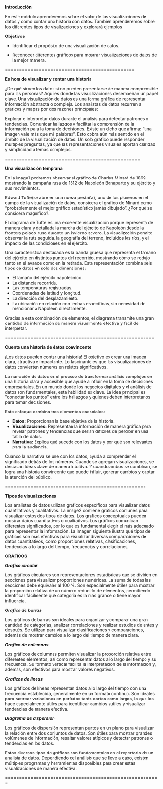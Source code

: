 **Introducción**

En este módulo aprenderemos sobre el valor de las visualizaciones de datos y como contar una historia con datos. Tambien aprenderemos sobre los diferentes tipos de visalizaciones y explorará ejemplos

**Objetivos**

- Identificar el propósito de una visualización de datos.

- Reconocer diferentes gráficos para mostrar visualizaciones de datos de la mejor manera.

==============================================

**Es hora de visualizar y contar una historia**

¿De qué sirven los datos si no pueden presentarse de manera comprensible para las personas? Aquí es donde las visualizaciones desempeñan un papel clave. Una visualización de datos es una forma gráfica de representar información abstracta o compleja. Los analistas de datos recurren a gráficos y mapas por dos razones principales:

Explorar e interpretar datos durante el análisis para detectar patrones o tendencias.
Comunicar hallazgos y facilitar la comprensión de la información para la toma de decisiones.
Existe un dicho que afirma: “una imagen vale más que mil palabras”. Esto cobra aún más sentido en el ámbito de la visualización de datos. Un solo gráfico puede responder múltiples preguntas, ya que las representaciones visuales aportan claridad y simplicidad a temas complejos.

================================================

**Una visualización temprana**

En la image1 podremos observar el gráfico de Charles Minard de 1869 mostrando la campaña rusa de 1812 de Napoleón Bonaparte y su ejército y sus movimientos.

Edward Tufte(se abre en una nueva pestaña), uno de los pioneros en el campo de la visualización de datos, considera el gráfico de Minard como “probablemente el mejor gráfico estadístico jamás dibujado”. ¿Por qué se considera magnífico?.

El diagrama de Tufte es una excelente visualización porque representa de manera clara y detallada la marcha del ejército de Napoleón desde la frontera polaco-rusa durante un invierno severo. La visualización permite observar la ruta seguida, la geografía del terreno, incluidos los ríos, y el impacto de las condiciones en el ejército.  

Una característica destacada es la banda gruesa que representa el tamaño del ejército en distintos puntos del recorrido, mostrando cómo se redujo tanto en el avance como en la retirada. Esta representación combina seis tipos de datos en solo dos dimensiones:  

- El tamaño del ejército napoleónico.  
- La distancia recorrida.  
- Las temperaturas registradas.  
- Coordenadas de latitud y longitud.  
- La dirección del desplazamiento.  
- La ubicación en relación con fechas específicas, sin necesidad de mencionar a Napoleón directamente.  

Gracias a esta combinación de elementos, el diagrama transmite una gran cantidad de información de manera visualmente efectiva y fácil de interpretar.

=====================================================

**Cuente una historia de datos convincente**

¡Los datos pueden contar una historia! El objetivo es crear una imagen clara, atractiva e impactante. Lo fascinante es que las visualizaciones de datos convierten números en relatos significativos.  

La narración de datos es el proceso de transformar análisis complejos en una historia clara y accesible que ayude a influir en la toma de decisiones empresariales. En un mundo donde los negocios digitales y el análisis de datos son fundamentales, esta habilidad es clave. La idea principal es "conectar los puntos" entre los hallazgos y quienes deben interpretarlos para tomar decisiones.  

Este enfoque combina tres elementos esenciales:  

- **Datos:** Proporcionan la base objetiva de la historia.  
- **Visualizaciones:** Representan la información de manera gráfica para revelar patrones y tendencias que serían difíciles de percibir en una tabla de datos.  
- **Narrativa:** Explica qué sucede con los datos y por qué son relevantes para la audiencia.  

Cuando la narrativa se une con los datos, ayuda a comprender el significado detrás de los números. Cuando se agregan visualizaciones, se destacan ideas clave de manera intuitiva. Y cuando ambos se combinan, se logra una historia convincente que puede influir, generar cambios y captar la atención del público.

==================================================

**Tipos de visualizaciones**

Los analistas de datos utilizan gráficos específicos para visualizar datos cuantitativos y cualitativos. La image2 contiene gráficos comunes para visualizar estos dos tipos de datos. Los gráficos conceptuales pueden mostrar datos cuantitativos o cualitativos.
Los gráficos comunican diferentes significados, por lo que es fundamental elegir el más adecuado para representar la información. La imagen siguiente ilustra qué tipos de gráficos son más efectivos para visualizar diversas comparaciones de datos cuantitativos, como proporciones relativas, clasificaciones, tendencias a lo largo del tiempo, frecuencias y correlaciones.

**GRAFICOS**

***Grafico circular***

Los gráficos circulares son representaciones estadísticas que se dividen en secciones para visualizar proporciones numéricas. La suma de todas las secciones debe equivaler al 100 %. Son especialmente útiles para mostrar la proporción relativa de un número reducido de elementos, permitiendo identificar fácilmente qué categoría es la más grande o tiene mayor influencia.

***Grafico de barras***

Los gráficos de barras son ideales para organizar y comparar una gran cantidad de categorías, analizar correlaciones y realizar estudios de antes y después. Se utilizan para visualizar clasificaciones y comparaciones, además de mostrar cambios a lo largo del tiempo de manera clara. 

***Grafico de columnas***

Los gráficos de columnas permiten visualizar la proporción relativa entre diferentes elementos, así como representar datos a lo largo del tiempo y su frecuencia. Su formato vertical facilita la interpretación de la información y, además, son efectivos para mostrar valores negativos.

***Graficos de lineas***

Los gráficos de líneas representan datos a lo largo del tiempo con una frecuencia establecida, generalmente en un formato continuo. Son ideales para rastrear variaciones en períodos tanto cortos como largos, lo que los hace especialmente útiles para identificar cambios sutiles y visualizar tendencias de manera efectiva.

***Diagrama de dispersion***

Los gráficos de dispersión representan puntos en un plano para visualizar la relación entre dos conjuntos de datos. Son útiles para mostrar grandes volúmenes de información, resaltar valores atípicos y detectar patrones o tendencias en los datos.


Estos diversos tipos de gráficos son fundamentales en el repertorio de un analista de datos. Dependiendo del análisis que se lleve a cabo, existen múltiples programas y herramientas disponibles para crear estas visualizaciones de manera efectiva.

=======================================================
